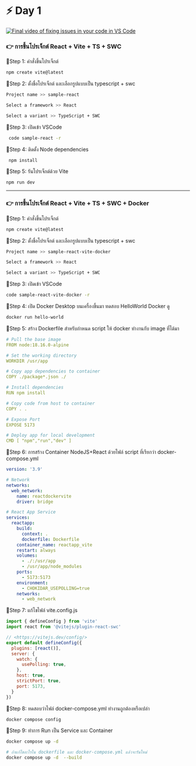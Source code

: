 
# ⚡ Day 1

[![Final video of fixing issues in your code in VS Code](https://i.ytimg.com/vi/SEtX6bPmIAg/maxresdefault.jpg)](https://www.youtube.com/watch?app=desktop&v=SEtX6bPmIAg)

### 👉 การขึ้นโปรเจ็กต์ React + Vite + TS + SWC

 🔸Step 1:  คำสั่งขึ้นโปรเจ็กต์

```bash
npm create vite@latest
```

 🔸Step 2: ตั้งชื่อโปรเจ็กต์ และเลือกรูปแบบเป็น typescript + swc

```bash
Project name >> sample-react

Select a framework >> React

Select a variant >> TypeScript + SWC
```

 🔸Step 3: เปิดเข้า VSCode

```bash
 code sample-react -r
```

 🔸Step 4: ติดตั้ง Node dependencies

```bash
 npm install
```

 🔸Step 5: รันโปรเจ็กต์ด้วย Vite

```bash
npm run dev
```

---

### 👉 การขึ้นโปรเจ็กต์ React + Vite + TS + SWC + Docker

 🔹Step 1:  คำสั่งขึ้นโปรเจ็กต์

```bash
npm create vite@latest
```

 🔹Step 2: ตั้งชื่อโปรเจ็กต์ และเลือกรูปแบบเป็น typescript + swc

```bash
Project name >> sample-react-vite-docker

Select a framework >> React

Select a variant >> TypeScript + SWC
```

 🔹Step 3: เปิดเข้า VSCode

```bash
code sample-react-vite-docker -r
```

 🔹Step 4: เปิด Docker Desktop บนเครื่องขึ้นมา ทดสอบ HelloWorld Docker ดู

```bash
docker run hello-world
```

 🔹Step 5: สร้าง Dockerfile สำหรับกำหนด script ให้ docker ทำงานกับ image ที่ได้มา

```yml
# Pull the base image
FROM node:18.16.0-alpine

# Set the working directory
WORKDIR /usr/app

# Copy app dependencies to container
COPY ./package*.json ./

# Install dependencies
RUN npm install

# Copy code from host to container
COPY . .

# Expose Port
EXPOSE 5173

# Deploy app for local development
CMD [ "npm","run","dev" ]
```

 🔹Step 6: การสร้าง Container NodeJS+React ด้วยไฟล์ script ที่เรียกว่า docker-compose.yml

```yml
version: '3.9'

# Network
networks:
  web_network:
    name: reactdockervite
    driver: bridge

# React App Service
services:
  reactapp:
    build:
      context: .
      dockerfile: Dockerfile
    container_name: reactapp_vite
    restart: always
    volumes:
      - ./:/usr/app
      - /usr/app/node_modules
    ports:
      - 5173:5173
    environment:
      - CHOKIDAR_USEPOLLING=true
    networks:
      - web_network
```

 🔹Step 7: แก้ไขไฟล์ vite.config.js

```js
import { defineConfig } from 'vite'
import react from '@vitejs/plugin-react-swc'

// <https://vitejs.dev/config/>
export default defineConfig({
  plugins: [react()],
  server: {
    watch: {
      usePolling: true,
    },
    host: true,
    strictPort: true,
    port: 5173,
  }
})
```

 🔹Step 8: ทดสอบว่าไฟล์ docker-compose.yml ทำงานถูกต้องหรือเปล่า

```bash
docker compose config
```

🔹Step 9: ทำการ Run เป็น Service และ Container

```bash
docker compose up -d

# ถ้าแก้ไขอะไรใน dockerfile และ docker-compose.yml แล้วจะรันใหม่
docker compose up -d  --build
```
